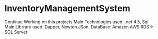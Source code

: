 # InventoryManagementSystem
Continue Working on this projects
 Main Technologies used: .net 4.5, Sql
 Main Librrary used: Dapper, Newton.JSon,
 DataBase: Amazon AWS RDS-> SQL Server
